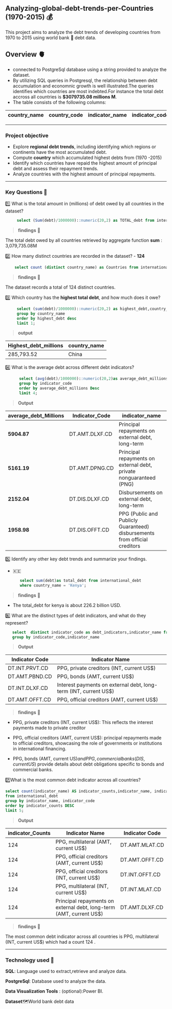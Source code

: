 ## Analyzing-global-debt-trends-per-Countries (1970-2015) 💰
This project aims to analyze the debt trends of developing countries from 1970 to 2015 using world bank 🏦 debt data.

## Overview 🫀
- connected  to PostgreSql database using a string provided to analyze the dataset.
- By utilizing SQL queries in Postgresql, the relationship between debt accumulation and economnic growth is well illustrated.The queries identifies which countries are most indebted.For instance the total debt accross all countries is **$3079735.08 millions M**.
- The table consists of the following columns:

| country_name | country_code | indicator_name | indicator_code | debt |
|--------------|--------------|----------------|----------------|------|

---

### Project objective 
- Explore **regional debt trends**, including identifying which regions or continents have the most accumulated debt.
- Compute **country** which accumulated highest  debts from (1970 -2015)
- Identify which countries have repaid the highest amount of principal debt and assess their repayment trends.
- Analyze countries with the highest amount of principal repayments.
---

### Key Questions 🔑
:one: What is the total amount in (millions) of debt owed by all countries in the dataset? 
``` sql
     select (Sum(debt)/1000000)::numeric(20,2) as TOTAL_debt from international_debt.
```
>**findings** 📌

The total debt owed by all countries retrieved by aggregate function **sum** : 3,079,735.08M

:two: How many distinct countries are recorded in the dataset? -  **124**
```sql
    select count (distinct country_name) as Countries from international_debt
```
>**findings** 📌

The dataset records a total of 124 distinct countries.

:three: Which country has the **highest total debt**, and how much does it owe?
```sql
     select (sum(debt)/1000000)::numeric(20,2) as highest_debt,country_name from  international_debt
     group by country_name
     order by highest_debt desc
     limit 1;
````
> **output**
   
| Highest_debt_millions | country_name |
|------------------------|--------------|
| 285,793.52            | China        |

:four: What is the average debt across different debt indicators?
```sql
      select (avg(debt)/1000000)::numeric(20,2)as average_debt_millions,indicator_code  from international_debt
      group by indicator_code 
      order by average_debt_millions Desc
      limit 4;
```
> **Output**

| average_debt_Millions | Indicator_Code        | indicator_name |
|----------------------|----------------------|------------------------------------------------------------|
| **5904.87**         | DT.AMT.DLXF.CD       | Principal repayments on external debt, long-term |
| **5161.19**         | DT.AMT.DPNG.CD       | Principal repayments on external debt, private nonguaranteed (PNG) |
| **2152.04**         | DT.DIS.DLXF.CD       | Disbursements on external debt, long-term |
| **1958.98**         | DT.DIS.OFFT.CD       | PPG (Public and Publicly Guaranteed) disbursements from official creditors |

:five: Identify any other key debt trends and summarize your findings.
- 🇰🇪
  ``` sql
     select sum(debt)as total_debt from international_debt 
     where country_name = 'Kenya';
   ```
>**findings** 📌
- The total_debt for kenya is about 226.2 billion USD.
  
:six: What are the distinct types of debt indicators, and what do they represent?
 ```sql
    select  distinct indicator_code as debt_indicators,indicator_name from international_debt
    group by indicator_code,indicator_name
 ```
>**Output**

| Indicator Code        | Indicator Name                                                                                  |
|------------------------|------------------------------------------------------------------------------------------------|
| DT.INT.PRVT.CD        | PPG, private creditors (INT, current US$)                                                      |
| DT.AMT.PBND.CD        | PPG, bonds (AMT, current US$)                                                                  |
| DT.INT.DLXF.CD        | Interest payments on external debt, long-term (INT, current US$)                               |
| DT.AMT.OFFT.CD        | PPG, official creditors (AMT, current US$)                                                    |

>**findings** 📌

- PPG, private creditors (INT, current US$): This reflects the interest payments made to private creditor

- PPG, official creditors (AMT, current US$): principal repayments made to official creditors, showcasing the role of governments or institutions in international financing.

- PPG, bonds (AMT, current US$) and PPG, commercial banks (DIS, current US$) provide details about debt obligations specific to bonds and commercial banks.

:seven:What is the most common debt indicator across all countries? 
```sql
select count(indicator_name) AS indicator_counts,indicator_name, indicator_code
from international_debt
group by indicator_name, indicator_code
order by indicator_counts DESC
limit 5;
```
> **Output**

| indicator_Counts | Indicator Name                                              | Indicator Code       |
|-------|-------------------------------------------------------------|----------------------|
| 124   | PPG, multilateral (AMT, current US$)                       | DT.AMT.MLAT.CD      |
| 124   | PPG, official creditors (AMT, current US$)                 | DT.AMT.OFFT.CD      |
| 124   | PPG, official creditors (INT, current US$)                 | DT.INT.OFFT.CD      |
| 124   | PPG, multilateral (INT, current US$)                       | DT.INT.MLAT.CD      |
| 124   | Principal repayments on external debt, long-term (AMT, current US$) | DT.AMT.DLXF.CD |

> **findings** 📌

The most common debt indicator across all countries is PPG, multilateral (INT, current US$) which had a count 124 .

---

### Technology used 🧰
**SQL**: Language used to extract,retrieve and analyze data.

**PostgreSql**: Database used to analyze the data.

**Data Visualization Tools** : (optional):Power BI.

**Dataset**🗺️World bank debt data



  



